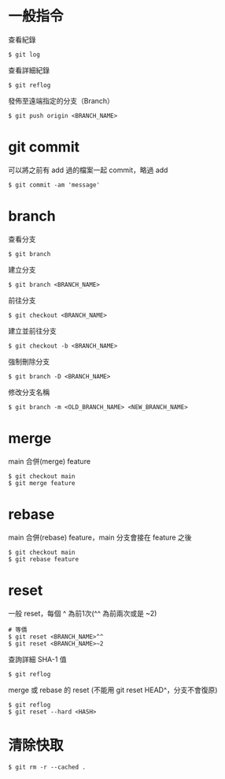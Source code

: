 # 一般指令
查看紀錄
```
$ git log
```
查看詳細紀錄
```
$ git reflog
```

發佈至遠端指定的分支（Branch）
```
$ git push origin <BRANCH_NAME>
```

# git commit
可以將之前有 add 過的檔案一起 commit，略過 add
```
$ git commit -am 'message'
```


# branch
查看分支
```
$ git branch
```

建立分支
```
$ git branch <BRANCH_NAME>
```
前往分支
```
$ git checkout <BRANCH_NAME>
```
建立並前往分支
```
$ git checkout -b <BRANCH_NAME>
```
強制刪除分支
```
$ git branch -D <BRANCH_NAME>
```
修改分支名稱
```
$ git branch -m <OLD_BRANCH_NAME> <NEW_BRANCH_NAME>
```

# merge
main 合併(merge) feature
```
$ git checkout main
$ git merge feature
```


# rebase
main 合併(rebase) feature，main 分支會接在 feature 之後 
```
$ git checkout main
$ git rebase feature
```


# reset  
一般 reset，每個 ^ 為前1次(^^ 為前兩次或是 ~2)
```
# 等價
$ git reset <BRANCH_NAME>^^
$ git reset <BRANCH_NAME>~2
```
查詢詳細 SHA-1 值
```
$ git reflog
```
merge 或 rebase 的 reset (不能用 git reset HEAD^，分支不會復原)
```
$ git reflog
$ git reset --hard <HASH>
```
# 清除快取
```
$ git rm -r --cached .
```
